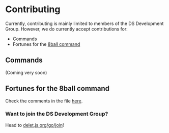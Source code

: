 # Contributing
Currently, contributing is mainly limited to members of the DS Development Group. However, we do currently accept contributions for:
- Commands
- Fortunes for the [8ball command](https://github.com/DS-Development/delet/blob/master/commands/Fun/8ball.js)

## Commands
(Coming very soon)

## Fortunes for the 8ball command
Check the comments in the file [here](https://github.com/DS-Development/delet/blob/master/commands/Fun/8ball.js).


### Want to join the DS Development Group?
Head to [delet.js.org/go/join](https://delet.js.org/go/join)!
